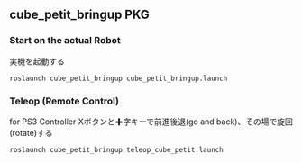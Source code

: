 ## cube_petit_bringup PKG

### Start on the actual Robot

実機を起動する

```roslaunch cube_petit_bringup cube_petit_bringup.launch```

### Teleop (Remote Control)

for PS3 Controller
Xボタンと✚字キーで前進後退(go and back)、その場で旋回(rotate)する

```roslaunch cube_petit_bringup teleop_cube_petit.launch```